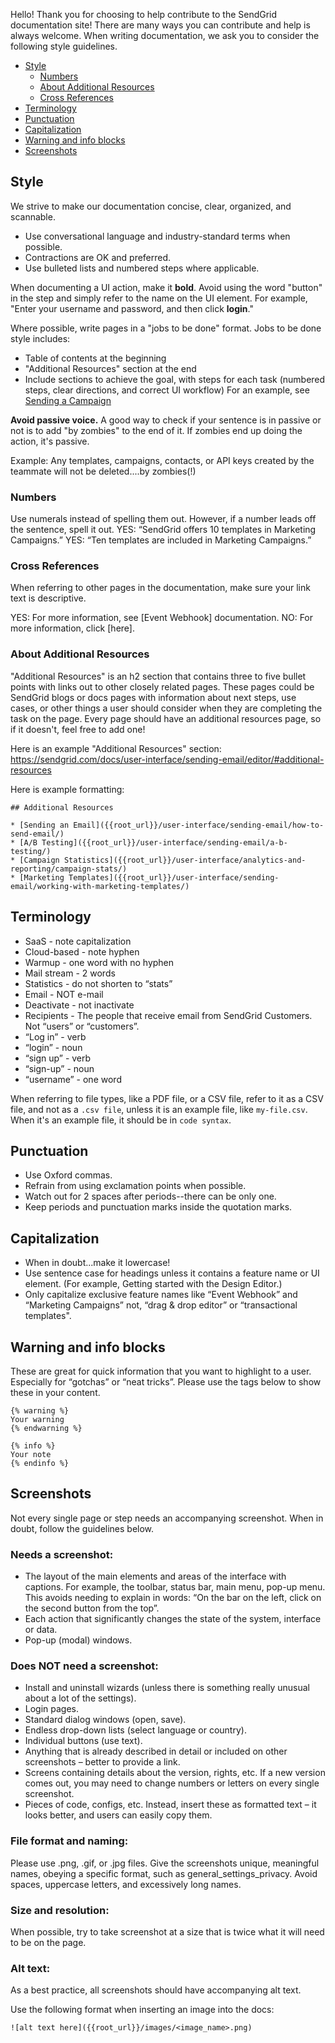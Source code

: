 Hello! Thank you for choosing to help contribute to the SendGrid documentation site! There are many ways you can contribute and help is always welcome.  When writing documentation, we ask you to consider the following style guidelines.

* [Style](#style)
    * [Numbers](#numbers)
    * [About Additional Resources](#about-additional-resources)
    * [Cross References](#cross-references)
* [Terminology](#terminology)
* [Punctuation](#punctuation)
* [Capitalization](#capitalization)
* [Warning and info blocks](#warning-and-info-blocks)
* [Screenshots](#screenshots)


<a name="style"></a>
## Style

We strive to make our documentation concise, clear, organized, and scannable.

* Use conversational language and industry-standard terms when possible.
* Contractions are OK and preferred.
* Use bulleted lists and numbered steps where applicable.

When documenting a UI action, make it **bold**. Avoid using the word "button" in the step and simply refer to the name on the UI element.
    For example, "Enter your username and password, and then click **login**."

Where possible, write pages in a "jobs to be done" format. Jobs to be done style includes:

* Table of contents at the beginning
* "Additional Resources" section at the end
* Include sections to achieve the goal, with steps for each task (numbered steps, clear directions, and correct UI workflow)
	For an example, see [Sending a Campaign]({{root_url}}/user-interface/sending-email/how-to-send-email/)

**Avoid passive voice.** A good way to check if your sentence is in passive or not is to add "by zombies" to the end of it. If zombies end up doing the action, it's passive.

Example: Any templates, campaigns, contacts, or API keys created by the teammate will not be deleted....by zombies(!)

<a name="numbers"></a>
### Numbers

Use numerals instead of spelling them out. However, if a number leads off the sentence, spell it out.
YES: “SendGrid offers 10 templates in Marketing Campaigns.”
YES: “Ten templates are included in Marketing Campaigns.”

<a name="cross references"></a>
### Cross References

When referring to other pages in the documentation, make sure your link text is descriptive.

YES: For more information, see [Event Webhook] documentation.
NO: For more information, click [here].

<a name="about-additional-resources"></a>
### About Additional Resources

"Additional Resources" is an h2 section that contains three to five bullet points with links out to other closely related pages. These pages could be SendGrid blogs or docs pages with information about next steps, use cases, or other things a user should consider when they are completing the task on the page. Every page should have an additional resources page, so if it doesn't, feel free to add one!

Here is an example "Additional Resources" section: https://sendgrid.com/docs/user-interface/sending-email/editor/#additional-resources

Here is example formatting:

```
## Additional Resources

* [Sending an Email]({{root_url}}/user-interface/sending-email/how-to-send-email/)
* [A/B Testing]({{root_url}}/user-interface/sending-email/a-b-testing/)
* [Campaign Statistics]({{root_url}}/user-interface/analytics-and-reporting/campaign-stats/)
* [Marketing Templates]({{root_url}}/user-interface/sending-email/working-with-marketing-templates/)
```

<a name="terminology"></a>
## Terminology

* SaaS - note capitalization
* Cloud-based - note hyphen
* Warmup - one word with no hyphen
* Mail stream - 2 words
* Statistics - do not shorten to “stats”
* Email - NOT e-mail
* Deactivate - not inactivate
* Recipients - The people that receive email from SendGrid Customers. Not “users” or “customers”.
* “Log in” - verb
* “login” - noun
* “sign up” - verb
* “sign-up” - noun
* “username” - one word

When referring to file types, like a PDF file, or a CSV file, refer to it as a CSV file, and not as a `.csv file`, unless it is an example file, like `my-file.csv`. When it's an example file, it should be in `code syntax`.

<a name="punctuation"></a>
## Punctuation

* Use Oxford commas.
* Refrain from using exclamation points when possible.
* Watch out for 2 spaces after periods--there can be only one.
* Keep periods and punctuation marks inside the quotation marks.

<a name="capitalization"></a>
## Capitalization

* When in doubt...make it lowercase!
* Use sentence case for headings unless it contains a feature name or UI element. (For example, Getting started with the Design Editor.)
* Only capitalize exclusive feature names like “Event Webhook” and “Marketing Campaigns” not, “drag & drop editor” or “transactional templates".

<a name="warning and info blocks"></a>
## Warning and info blocks

These are great for quick information that you want to highlight to a user. Especially for “gotchas” or “neat tricks”. Please use the tags below to show these in your content.

```
{% warning %}
Your warning
{% endwarning %}

{% info %}
Your note
{% endinfo %}

```

<a name="screenshots"></a>
## Screenshots


Not every single page or step needs an accompanying screenshot. When in doubt, follow the guidelines below.

### Needs a screenshot:

* The layout of the main elements and areas of the interface with captions. For example, the toolbar, status bar, main menu, pop-up menu. This avoids needing to explain in words: “On the bar on the left, click on the second button from the top”.
* Each action that significantly changes the state of the system, interface or data.
* Pop-up (modal) windows.

### Does NOT need a screenshot:

* Install and uninstall wizards (unless there is something really unusual about a lot of the settings).
* Login pages.
* Standard dialog windows (open, save).
* Endless drop-down lists (select language or country).
* Individual buttons (use text).
* Anything that is already described in detail or included on other screenshots – better to provide a link.
* Screens containing details about the version, rights, etc. If a new version comes out, you may need to change numbers or letters on every single screenshot.
* Pieces of code, configs, etc. Instead, insert these as formatted text – it looks better, and users can easily copy them.

### File format and naming:

Please use .png, .gif, or .jpg files. Give the screenshots unique, meaningful names, obeying a specific format, such as general_settings_privacy. Avoid spaces, uppercase letters, and excessively long names.

### Size and resolution:

When possible, try to take screenshot at a size that is twice what it will need to be on the page.

### Alt text:

As a best practice, all screenshots should have accompanying alt text.

Use the following format when inserting an image into the docs:

`![alt text here]({{root_url}}/images/<image_name>.png)`

